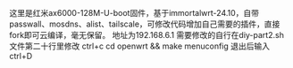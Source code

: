 这里是红米ax6000-128M-U-boot固件，基于immortalwrt-24.10，自带passwall、mosdns、alist、tailscale，可修改代码增加自己需要的插件，直接fork即可云编译，毫无保留。
地址为192.168.6.1 需要修改的自行在diy-part2.sh文件第二十行里修改
ctrl+c
cd openwrt && make menuconfig
退出后输入ctrl+D

